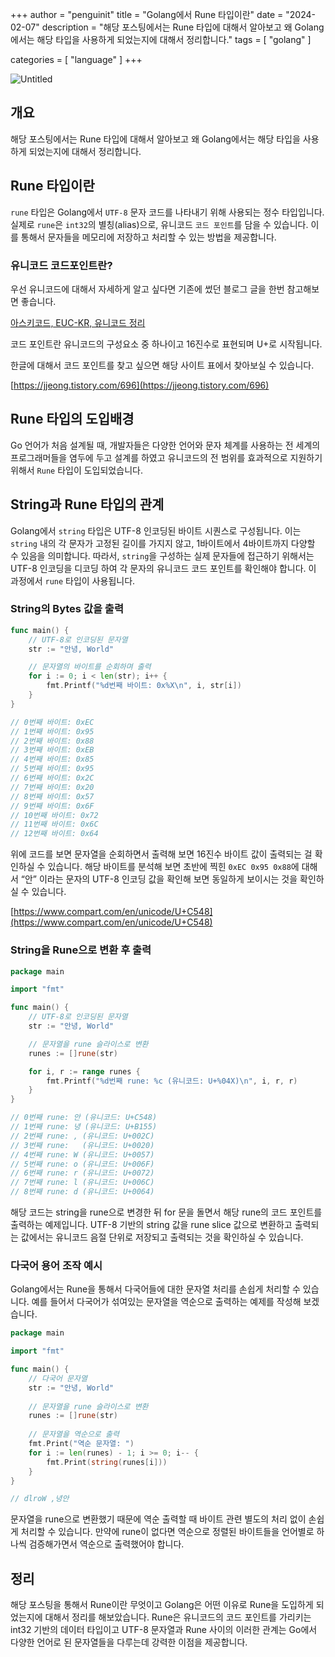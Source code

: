 +++
author = "penguinit"
title = "Golang에서 Rune 타입이란"
date = "2024-02-07"
description = "해당 포스팅에서는 Rune 타입에 대해서 알아보고 왜 Golang에서는 해당 타입을 사용하게 되었는지에 대해서 정리합니다."
tags = [
"golang"
]

categories = [
"language"
]
+++

![Untitled](Golang%E1%84%8B%E1%85%A6%E1%84%89%E1%85%A5%20Rune%20%E1%84%90%E1%85%A1%E1%84%8B%E1%85%B5%E1%86%B8%E1%84%8B%E1%85%B5%E1%84%85%E1%85%A1%E1%86%AB%208b08e7fe1d6f48588c64e2c0205bf5c1/Untitled.png)

## 개요

해당 포스팅에서는 Rune 타입에 대해서 알아보고 왜 Golang에서는 해당 타입을 사용하게 되었는지에 대해서 정리합니다.

## Rune 타입이란

`rune`  타입은 Golang에서 `UTF-8` 문자 코드를 나타내기 위해 사용되는 정수 타입입니다. 실제로 `rune`은 `int32`의 별칭(alias)으로, 유니코드 `코드 포인트`를 담을 수 있습니다. 이를 통해서 문자들을 메모리에 저장하고 처리할 수 있는 방법을 제공합니다.

### 유니코드 코드포인트란?

우선 유니코드에 대해서 자세하게 알고 싶다면 기존에 썼던 블로그 글을 한번 참고해보면 좋습니다. 

[아스키코드, EUC-KR, 유니코드 정리](/post/202401/아스키코드-euc-kr-유니코드-정리/)

코드 포인트란 유니코드의 구성요소 중 하나이고 16진수로 표현되며 U+로 시작됩니다.

한글에 대해서 코드 포인트를 찾고 싶으면 해당 사이트 표에서 찾아보실 수 있습니다.

[https://jjeong.tistory.com/696](https://jjeong.tistory.com/696)

## Rune 타입의 도입배경

Go 언어가 처음 설계될 때, 개발자들은 다양한 언어와 문자 체계를 사용하는 전 세계의 프로그래머들을 염두에 두고 설계를 하였고 유니코드의 전 범위를 효과적으로 지원하기 위해서 `Rune`  타입이 도입되었습니다.

## String과 Rune 타입의 관계

Golang에서 `string` 타입은 UTF-8 인코딩된 바이트 시퀀스로 구성됩니다. 이는 `string` 내의 각 문자가 고정된 길이를 가지지 않고, 1바이트에서 4바이트까지 다양할 수 있음을 의미합니다. 따라서, `string`을 구성하는 실제 문자들에 접근하기 위해서는 UTF-8 인코딩을 디코딩 하여 각 문자의 유니코드 코드 포인트를 확인해야 합니다. 이 과정에서 `rune` 타입이 사용됩니다.

### String의 Bytes 값을 출력

```go
func main() {
	// UTF-8로 인코딩된 문자열
	str := "안녕, World"

	// 문자열의 바이트를 순회하며 출력
	for i := 0; i < len(str); i++ {
		fmt.Printf("%d번째 바이트: 0x%X\n", i, str[i])
	}
}

// 0번째 바이트: 0xEC
// 1번째 바이트: 0x95
// 2번째 바이트: 0x88
// 3번째 바이트: 0xEB
// 4번째 바이트: 0x85
// 5번째 바이트: 0x95
// 6번째 바이트: 0x2C
// 7번째 바이트: 0x20
// 8번째 바이트: 0x57
// 9번째 바이트: 0x6F
// 10번째 바이트: 0x72
// 11번째 바이트: 0x6C
// 12번째 바이트: 0x64
```

위에 코드를 보면 문자열을 순회하면서 출력해 보면 16진수 바이트 값이 출력되는 걸 확인하실 수 있습니다. 해당 바이트를 분석해 보면 초반에 찍힌 `0xEC 0x95 0x88`에 대해서 “안” 이라는 문자의 UTF-8 인코딩 값을 확인해 보면 동일하게 보이시는 것을 확인하실 수 있습니다.

[https://www.compart.com/en/unicode/U+C548](https://www.compart.com/en/unicode/U+C548)

### String을 Rune으로 변환 후 출력

```go
package main

import "fmt"

func main() {
	// UTF-8로 인코딩된 문자열
	str := "안녕, World"

	// 문자열을 rune 슬라이스로 변환
	runes := []rune(str)

	for i, r := range runes {
		fmt.Printf("%d번째 rune: %c (유니코드: U+%04X)\n", i, r, r)
	}
}

// 0번째 rune: 안 (유니코드: U+C548)
// 1번째 rune: 녕 (유니코드: U+B155)
// 2번째 rune: , (유니코드: U+002C)
// 3번째 rune:   (유니코드: U+0020)
// 4번째 rune: W (유니코드: U+0057)
// 5번째 rune: o (유니코드: U+006F)
// 6번째 rune: r (유니코드: U+0072)
// 7번째 rune: l (유니코드: U+006C)
// 8번째 rune: d (유니코드: U+0064)
```

해당 코드는 string을 rune으로 변경한 뒤 for 문을 돌면서 해당 rune의 코드 포인트를 출력하는 예제입니다. UTF-8 기반의 string 값을 rune slice 값으로 변환하고 출력되는 값에서는 유니코드 음절 단위로 저장되고 출력되는 것을 확인하실 수 있습니다.

### 다국어 용어 조작 예시

Golang에서는 Rune을 통해서 다국어들에 대한 문자열 처리를 손쉽게 처리할 수 있습니다. 예를 들어서 다국어가 섞여있는 문자열을 역순으로 출력하는 예제를 작성해 보겠습니다.

```go
package main

import "fmt"

func main() {
    // 다국어 문자열
    str := "안녕, World"
    
    // 문자열을 rune 슬라이스로 변환
    runes := []rune(str)
    
    // 문자열을 역순으로 출력
    fmt.Print("역순 문자열: ")
    for i := len(runes) - 1; i >= 0; i-- {
        fmt.Print(string(runes[i]))
    }
}

// dlroW ,녕안
```

문자열을 rune으로 변환했기 때문에 역순 출력할 때 바이트 관련 별도의 처리 없이 손쉽게 처리할 수 있습니다. 만약에 rune이 없다면 역순으로 정렬된 바이트들을 언어별로 하나씩 검증해가면서 역순으로 출력했어야 합니다.

## 정리

해당 포스팅을 통해서 Rune이란 무엇이고 Golang은 어떤 이유로 Rune을 도입하게 되었는지에 대해서 정리를 해보았습니다. Rune은 유니코드의 코드 포인트를 가리키는 int32 기반의 데이터 타입이고 UTF-8 문자열과 Rune 사이의 이러한 관계는 Go에서 다양한 언어로 된 문자열들을 다루는데 강력한 이점을 제공합니다.